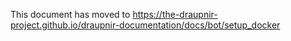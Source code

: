 This document has moved to https://the-draupnir-project.github.io/draupnir-documentation/docs/bot/setup_docker
